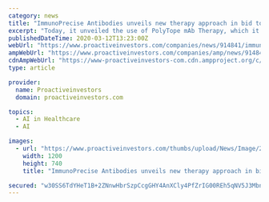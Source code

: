 ```yaml
---
category: news
title: "ImmunoPrecise Antibodies unveils new therapy approach in bid to tackle coronavirus"
excerpt: "Today, it unveiled the use of PolyTope mAb Therapy, which it says is enabled by Immunoprecise's diverse discovery platforms and artificial intelligence (AI) capabilities with partner EVQLV Inc. Last month, Immunoprecise named Dr Ilse Roodink, the firm's ..."
publishedDateTime: 2020-03-12T13:23:00Z
webUrl: "https://www.proactiveinvestors.com/companies/news/914841/immunoprecise-antibodies-unveils-new-therapy-approach-in-bid-to-tackle-coronavirus-914841.html"
ampWebUrl: "https://www.proactiveinvestors.com/companies/amp/news/914841"
cdnAmpWebUrl: "https://www-proactiveinvestors-com.cdn.ampproject.org/c/s/www.proactiveinvestors.com/companies/amp/news/914841"
type: article

provider:
  name: Proactiveinvestors
  domain: proactiveinvestors.com

topics:
  - AI in Healthcare
  - AI

images:
  - url: "https://www.proactiveinvestors.com/thumbs/upload/News/Image/2020_03/1200z740_1584014619_shutterstock_1621031059_coronavirus.jpg"
    width: 1200
    height: 740
    title: "ImmunoPrecise Antibodies unveils new therapy approach in bid to tackle coronavirus"

secured: "w30SS6TdYHeT1B+2ZNnwHbrSzpCcgGHY4AnXCly4PfZrIG00REh5qNV5J3MbnImfv5OS77etAZaMVHStISwZ0HblfM1bcz/2HhOKnCN5txFVMxZQO7B/x1iejMSoiNaACMxBUpEs3BF520ymnSmk69GZpK6qr823py2FeLYGwO8xNP1wPipRR4zq2by98Xa50EGBi++ikbhU1MClOQQQ0vsf3posJVJVVQlIwMrQannJnsw+H7mBgZeNvHT1kkhO+Dhe+oyj+ePcCqe8zj9fjojmNHJ4wnTA8Znj8MQ8+cWnfzIEpUqoGJw6KVWLgailS2sUfaS7+Lg8pIk8ItoBbedYJlOCRxPR5Wf0TifvGLmF9bFlW5OdUIxhNNlPZcS0q9zzl+IfFEGhSgscTFTjhKmdryqv0qVzz3bEQAsWEf7AlXDjjbuW6ApsKZM/wlOnXZUlxYDEWtBLzQ1KEYYyk7y6oHyjxZgokfHwTuszcdQ=;iCHb/jYxsO//o1ebLFKNqA=="
---
```


